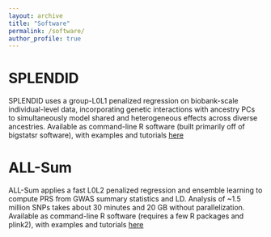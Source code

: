 ```yaml
---
layout: archive
title: "Software"
permalink: /software/
author_profile: true
---
```

# SPLENDID
SPLENDID uses a group-L0L1 penalized regression on biobank-scale individual-level data, incorporating genetic interactions with ancestry PCs to simultaneously model shared and heterogeneous effects across diverse ancestries. Available as command-line R software (built primarily off of bigstatsr software), with examples and tutorials [here](https://github.com/chen-tony/SPLENDID)

# ALL-Sum
ALL-Sum applies a fast L0L2 penalized regression and ensemble learning to compute PRS from GWAS summary statistics and LD. Analysis of ~1.5 million SNPs takes about 30 minutes and 20 GB without parallelization. Available as command-line R software (requires a few R packages and plink2), with examples and tutorials [here](https://github.com/chen-tony/ALL-Sum)
